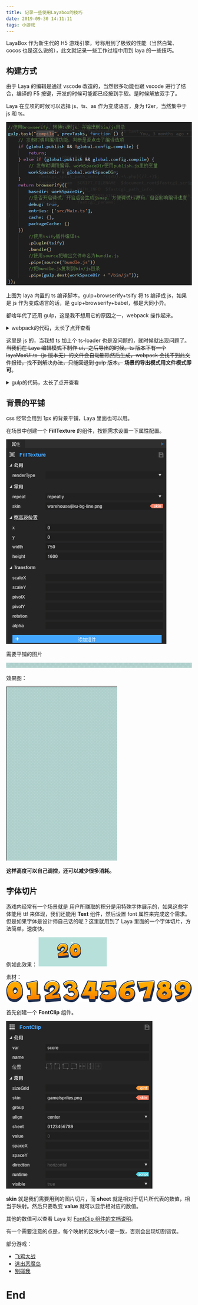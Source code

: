 ```yaml
---
title: 记录一些使用Layabox的技巧
date: 2019-09-30 14:11:11
tags: 小游戏
---
```


LayaBox 作为新生代的 H5 游戏引擎，号称用到了极致的性能（当然白鹭、cocos 也是这么说的），此文就记录一些工作过程中用到 laya 的一些技巧。

## 构建方式

由于 Laya 的编辑是通过 vscode 改造的，当然很多功能也跟 vscode 进行了结合，编译的 F5 按键，开发的时候可能都已经按到手软。是时候解放双手了。

Laya 在立项的时候可以选择 js、ts、as 作为变成语言，身为 f2er，当然集中于 js 和 ts。

![](/images/laya-skill/layaskill-1.png)

上图为 laya 内置的 ts 编译脚本。gulp+browserify+tsify 将 ts 编译成 js，如果是 js 作为变成语言的话，是 gulp+browserify+babel，都是大同小异。

都啥年代了还用 gulp，这是我不想用它的原因之一，webpack 操作起来。

<details>
<summary>webpack的代码，太长了点开查看</summary>

```
const path = require('path');
const webpack = require('webpack');
const notifier = require('node-notifier');
const HtmlWebpackPlugin = require("html-webpack-plugin");
const FriendlyErrorsPlugin = require('friendly-errors-webpack-plugin');
const merge = require('webpack-merge');
const os = require('os')
let localhost = ''
try {
    var network = os.networkInterfaces()
    localhost = network[Object.keys(network)[0]][1].address
} catch (e) {
    localhost = '0.0.0.0'
}
function resolve(dir) {
    return path.join(__dirname, '..', dir)
}
let output = {}
function createNotifierCallback() {
    return (severity, errors) => {
        if (severity !== 'error') return

        const error = errors[0]
        const filename = error.file && error.file.split('!').pop()

        notifier.notify({
            title: '你又写bug了！！',
            message: severity + ': ' + error.name,
            subtitle: filename || '',
            icon: path.join(__dirname, 'logo.png')
        })
    }

};

let baseConfig = { context: path.resolve(**dirname, './'), entry: path.resolve(**dirname, "./src/Main.js"), output: { publicPath: "./", filename: "./bin/js/bundle.js" }, resolve: { extensions: [".json", ".js"] }, devtool: '#source-map', module: { rules: [ { test: /\.js\$/, loader: 'babel-loader', include: [resolve('./src'), resolve('node_modules/webpack-dev-server/client')] } ] }, plugins: [ ] }; let dev = { output: { publicPath: "./", filename: "./js/bundle.js" }, devServer: { hot: false, contentBase: './bin', port: 7070, host: localhost, publicPath: "/", compress: true, quiet: true, open: true, historyApiFallback: true, disableHostCheck: true, proxy: { '/api': { target: `http://${localhost}:4040` } } }, devtool: 'cheap-module-eval-source-map', plugins: [ new HtmlWebpackPlugin({ hash: false, template: "./bin/index.html" }), new FriendlyErrorsPlugin({ compilationSuccessInfo: { messages: [`Your application is running here: http://${localhost}:7070`], }, onErrors: createNotifierCallback() }) ] }

if (process.env.NODE_ENV == 'prod') { output = baseConfig } else { output = merge(baseConfig, dev) } module.exports = output

```

</details>

这里是 js 的，当我想 ts 加上个 ts-loader 也是没问题的，就时候就出现问题了。~~当我们在 Laya 编辑模式下制作 ui，之后导出的时候。ts 版本下有一个 layaMaxUI.ts（js 版本无）的文件会自动删除然后生成，webpack 会找不到此文件报错，找不到解决办法，只能回退到 gulp 版本。~~ **场景的导出模式用文件模式即可**。

<details>

<summary>gulp的代码，太长了点开查看</summary>

```
gulp.task("watchBin", function() {
  return watch(["./bin/*", "./bin/*/*", "./bin/*/*/*"], () => {
    clearTimeout(timer);
    timer = setTimeout(() => {
      reflesh();
    }, 50);
  });
});
/* 刷新 */
function reflesh() {
  gulp
    .src("bin/index.html") //指定被刷新的html路径
    .pipe(connect.reload());
}
/* 编译 */
function compile() {
  browserify({
    basedir: "./",
    //是否开启调试，开启后会生成jsmap，方便调试ts源码，但会影响编译速度
    debug: false,
    entries: ["src/Main.ts"],
    cache: {},
    packageCache: {}
  })
    //使用tsify插件编译ts
    .plugin(tsify)
    .bundle()
    .on("error", function(err) {
      /* 报错信息 */
      console.log(err.message);
      this.emit("end");
    })
    //使用source把输出文件命名为bundle.js
    .pipe(source("bundle.js"))
    //把bundle.js复制到bin/js目录
    .pipe(gulp.dest("./bin/js"))
    .pipe(connect.reload());
}
/* ui文件是否存在 */
function isExists() {
  /* 先创建一个ui 才会开始编译 */
  fs.exists("./src/ui/layaMaxUI.ts", function(exists) {
    if (exists) {
      compile();
      // _.debounce(compile, 200, true)
    } else {
      clearTimeout(timer2);
      timer2 = setTimeout(() => {
        isExists();
      }, 50);
    }
  });
}
gulp.task("watchSrc", function() {
  return watch(["./src/*", "./src/*/*", "./src/*/*/*"], () => {
    isExists();
  });
});
gulp.task("connect", function() {
  connect.server({
    root: ["./bin"],
    host: localhost,
    port: 7070,
    livereload: true,
    middleware: function(connect, opt) {
      return [
        proxy("/api", {
          target: `http://${localhost}:4040`,
          changeOrigin: true
        }),
        (req, res, next) => {
          next();
        }
      ];
    }
  });
});
gulp.task("default", ["connect", "watchBin"]);
```

只是将 **.laya** 文件夹中的 **compile.js** 复制出来，然后用 gulp 建一个服务器，监视文件刷新。

</details>

## 背景的平铺

css 经常会用到 1px 的背景平铺，Laya 里面也可以用。

在场景中创建一个 **FillTexture** 的组件，按照需求设置一下属性配置。

![](/images/laya-skill/layaskill-2.png)

需要平铺的图片

![](/images/laya-skill/jiku-bg-line.png)

效果图：

![](/images/laya-skill/layaskill-3.png)

**这样高度可以自己调控，还可以减少很多消耗。**

## 字体切片

游戏内经常有一个场景就是 用户所赚取的积分是用特殊字体展示的，如果这些字体能用 ttf 来体现，我们还能用 **Text** 组件，然后设置 font 属性来完成这个需求。但是如果字体是设计师自己话的呢？这里就用到了 Laya 里面的一个字体切片，方法简单，速度快。

例如此效果： ![](/images/laya-skill/layaskill-4.png)

素材： ![](/images/laya-skill/sprites.png)

首先创建一个 **FontClip** 组件。

![](/images/laya-skill/layaskill-5.png)

**skin** 就是我们需要用到的图片切片，而 **sheet** 就是相对于切片所代表的数值，相当于映射。然后只要改变 **value** 就可以显示相对应的数值。

其他的数值可以查看 Laya 对 [FontClip 组件的文档说明](http://layaair.ldc.layabox.com/api2/Chinese/laya/ui/FontClip.html)。

有一个需要注意的点是，每个映射的区块大小要一致，否则会出现切割错误。

部分游戏：

- [飞鸡大战](http://huodong.4399.cn/game/minigame/game/AircraftWar/index)
- [逃出恶魔岛](http://huodong.4399.cn/game/minigame/game/DemonIsland/index)
- [别碰我](http://huodong.4399.cn/game/minigame/game/doNotHitMe/index)

# End

